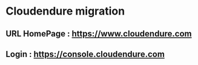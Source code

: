 # Cloudendure migration

## URL HomePage : https://www.cloudendure.com
##     Login    : https://console.cloudendure.com

